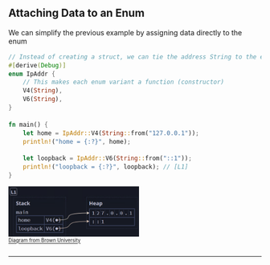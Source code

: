 ## Attaching Data to an Enum ##

We can simplify the previous example by assigning data directly to the enum

```rust
// Instead of creating a struct, we can tie the address String to the enum
#[derive(Debug)]
enum IpAddr {
    // This makes each enum variant a function (constructor)
    V4(String),
    V6(String),
}

fn main() {
    let home = IpAddr::V4(String::from("127.0.0.1"));
    println!("home = {:?}", home);

    let loopback = IpAddr::V6(String::from("::1"));
    println!("loopback = {:?}", loopback); // [L1]
}
```

<img src="../additional-files/images/diagram0601b.png"
     style="width:260px;" alt="Diagram 6.1b"
     title="Diagram 6.1b">
<br><sup><sup>[Diagram from Brown University](https://rust-book.cs.brown.edu)</sup></sup>

---
